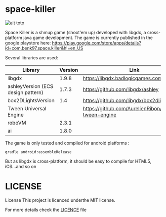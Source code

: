 # space-killer 
![alt toto](https://lh3.googleusercontent.com/_Oum51HCcglCmq1Y8qDrqSOT5ne2dnq28ZcJN4HG5MLE2ORDeF27ypSZHNohbHSzyA=s180-rw)

Space Killer is a shmup game (shoot'em up) developed with libgdx, a cross-platform java game development.
The game is currently published in the google playstore here: https://play.google.com/store/apps/details?id=com.benk97.space.killer&hl=en_US

Several libraries are used:

| Library  | Version | Link |
| ------------- | ------------- | ------------- |
| libgdx | 1.9.8 | https://libgdx.badlogicgames.com/ |
| ashleyVersion (ECS design pattern) | 1.7.3 | https://github.com/libgdx/ashley |
| box2DLightsVersion | 1.4 | https://github.com/libgdx/box2dlights |
| Tween Universal Engine | | https://github.com/AurelienRibon/universal-tween-engine |
| roboVM | 2.3.1 | |
| ai | 1.8.0 | |

The game is only tested and compiled for android platforms :
```
gradle android:assembleRelease
```
But as libgdx is cross-platform, it should be easy to compile for HTML5, iOS...and so on

# LICENSE
License
This project is licenced underthe MIT license.

For more details check the [LICENCE](LICENSE) file
